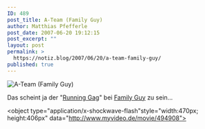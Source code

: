 ```yaml
---
ID: 489
post_title: A-Team (Family Guy)
author: Matthias Pfefferle
post_date: 2007-06-20 19:12:15
post_excerpt: ""
layout: post
permalink: >
  https://notiz.blog/2007/06/20/a-team-family-guy/
published: true
---
```

<img class="aligncenter" src='http://notiz.blog/wp-content/uploads/2007/06/a-team_fg.jpg' alt='A-Team (Family Guy)' />

Das scheint ja der "<a href="http://www.google.de/search?q=family+guy+a-team">Running Gag</a>" bei <a href="http://www.familyguy.com/">Family Guy</a> zu sein...

<!--more-->
<object type="application/x-shockwave-flash"style="width:470px; height:406px" data="http://www.myvideo.de/movie/494908"><param name="movie" value="http://www.myvideo.de/movie/494908"></param></object>